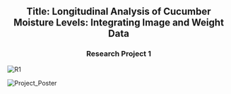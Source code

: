 <h2 align="center">Title: Longitudinal Analysis of Cucumber Moisture Levels: Integrating Image and Weight Data</h2>

<h3 align="center">Research Project 1</h3>

![R1](https://github.com/user-attachments/assets/5f48716f-faf7-4043-b492-ab719a3a4e30)

![Project_Poster](https://github.com/user-attachments/assets/6d11090e-6a7e-4d1a-b389-b47294197fc8)

